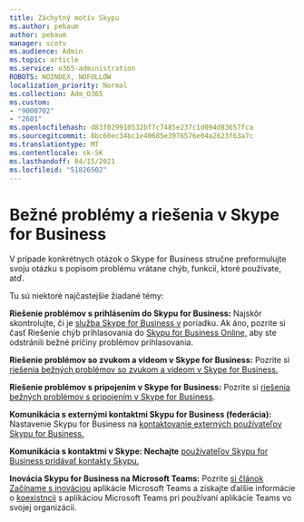 ```yaml
---
title: Záchytný motív Skypu
ms.author: pebaum
author: pebaum
manager: scotv
ms.audience: Admin
ms.topic: article
ms.service: o365-administration
ROBOTS: NOINDEX, NOFOLLOW
localization_priority: Normal
ms.collection: Adm_O365
ms.custom:
- "9000702"
- "2601"
ms.openlocfilehash: d83f029910532bf7c7485e237c1d094d83657fca
ms.sourcegitcommit: 8bc60ec34bc1e40685e3976576e04a2623f63a7c
ms.translationtype: MT
ms.contentlocale: sk-SK
ms.lasthandoff: 04/15/2021
ms.locfileid: "51826502"
---
```

# <a name="skype-for-business-common-issues-and-resolutions"></a>Bežné problémy a riešenia v Skype for Business 

V prípade konkrétnych otázok o Skype for Business stručne preformulujte svoju otázku s popisom problému vrátane chýb, funkcií, ktoré používate, atď. 

Tu sú niektoré najčastejšie žiadané témy:

**Riešenie problémov s prihlásením do Skypu for Business:** Najskôr skontrolujte, či je [služba Skype for Business v](https://admin.microsoft.com/Adminportal/Home?source=applauncher#/servicehealth) poriadku. Ak áno, pozrite si časť Riešenie chýb prihlasovania do [Skypu for Business Online,](https://docs.microsoft.com/SkypeForBusiness/set-up-skype-for-business-online/troubleshooting-sign-in-errors-for-admins#check-for-common-causes-of-skype-for-business-online-sign-in-errors) aby ste odstránili bežné príčiny problémov prihlasovania.
 
**Riešenie problémov so zvukom a videom v Skype for Business:** Pozrite si [riešenia bežných problémov so zvukom a videom v Skype for Business.](https://support.office.com/article/Troubleshoot-audio-and-video-in-Skype-for-Business-62777bc6-c52b-47ae-84ba-a8905c3b71dc) 

**Riešenie problémov s pripojením v Skype for Business:** Pozrite si [riešenia bežných problémov s pripojením v Skype for Business](https://support.office.com/article/troubleshoot-connection-issues-in-skype-for-business-ca302828-783f-425c-bbe2-356348583771).

**Komunikácia s externými kontaktmi Skypu for Business (federácia):** Nastavenie Skypu for Business na [kontaktovanie externých používateľov Skypu for Business.](https://docs.microsoft.com/SkypeForBusiness/set-up-skype-for-business-online/allow-users-to-contact-external-skype-for-business-users)

**Komunikácia s kontaktmi v Skype: Nechajte** [používateľov Skypu for Business pridávať kontakty Skypu.](https://docs.microsoft.com/SkypeForBusiness/set-up-skype-for-business-online/let-skype-for-business-users-add-skype-contacts)

**Inovácia Skypu for Business na Microsoft Teams:** Pozrite [si článok Začíname s inováciou](https://docs.microsoft.com/microsoftteams/upgrade-start-here) aplikácie Microsoft Teams a získajte ďalšie informácie o [koexistncii](https://docs.microsoft.com/microsoftteams/coexistence-chat-calls-presence) s aplikáciou Microsoft Teams pri používaní aplikácie Teams vo svojej organizácii. 